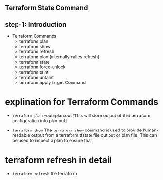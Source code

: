 ## Terraform State Command
## step-1: Introduction 
- Terraform Commands
  - terraform plan
  - terraform show
  - terraform refresh 
  - terraform plan (internally calles refresh)
  - terraform state
  - terraform force-unlock
  - terraform taint
  - terraform untaint
  - terraform apply target Command
  


# explination for Terraform Commands
  - `terraform plan` -out=plan.out [This will store output of that terraform configuration into plan.out]

  - `terraform show` The `terraform show` command is used to provide human-readable output from a terraform.tfstate file out out or plan file. This can be used to inspect a plan to ensure that

# terraform refresh in detail
  - `terraform refresh`  the terraform 